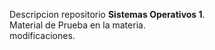 Descripcion repositorio <strong>Sistemas Operativos 1</strong>.
<br>
Material de Prueba en la materia.
<br>
modificaciones.
